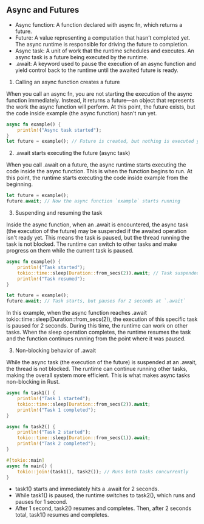 
## Async and Futures
- Async function: A function declared with async fn, which returns a future.
- Future: A value representing a computation that hasn’t completed yet. The async runtime is responsible for driving the future to completion.
- Async task: A unit of work that the runtime schedules and executes. An async task is a future being executed by the runtime.
- .await: A keyword used to pause the execution of an async function and yield control back to the runtime until the awaited future is ready.

1. Calling an async function creates a future

When you call an async fn, you are not starting the execution of the async function immediately.
Instead, it returns a future—an object that represents the work the async function will perform.
At this point, the future exists, but the code inside example (the async function) hasn't run yet.

```rust
async fn example() {
    println!("Async task started");
}
let future = example(); // Future is created, but nothing is executed yet
```

2. .await starts executing the future (async task)

When you call .await on a future, the async runtime starts executing the code inside the async function.
This is when the function begins to run. At this point, the runtime starts executing the code inside example from the beginning.

```rust
let future = example();
future.await; // Now the async function `example` starts running
```

3. Suspending and resuming the task

Inside the async function, when an .await is encountered, the async task (the execution of the future) may be suspended if the awaited operation isn't ready yet. This means the task is paused, but the thread running the task is not blocked. The runtime can switch to other tasks and make progress on them while the current task is paused.

```rust
async fn example() {
    println!("Task started");
    tokio::time::sleep(Duration::from_secs(2)).await; // Task suspended here
    println!("Task resumed");
}

let future = example();
future.await; // Task starts, but pauses for 2 seconds at `.await`
```
In this example, when the async function reaches .await tokio::time::sleep(Duration::from_secs(2)), the execution of this specific task is paused for 2 seconds. During this time, the runtime can work on other tasks. When the sleep operation completes, the runtime resumes the task and the function continues running from the point where it was paused.

3. Non-blocking behavior of .await

While the async task (the execution of the future) is suspended at an .await, the thread is not blocked. The runtime can continue running other tasks, making the overall system more efficient. This is what makes async tasks non-blocking in Rust.

```rust
async fn task1() {
    println!("Task 1 started");
    tokio::time::sleep(Duration::from_secs(2)).await;
    println!("Task 1 completed");
}

async fn task2() {
    println!("Task 2 started");
    tokio::time::sleep(Duration::from_secs(1)).await;
    println!("Task 2 completed");
}

#[tokio::main]
async fn main() {
    tokio::join!(task1(), task2()); // Runs both tasks concurrently
}
```
- task1() starts and immediately hits a .await for 2 seconds.
- While task1() is paused, the runtime switches to task2(), which runs and pauses for 1 second.
- After 1 second, task2() resumes and completes. Then, after 2 seconds total, task1() resumes and completes.